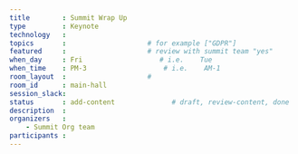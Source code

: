```yaml
---
title        : Summit Wrap Up
type         : Keynote
technology   :
topics       :                    # for example ["GDPR"]
featured     :                    # review with summit team "yes"
when_day     : Fri                   # i.e.    Tue
when_time    : PM-3                   # i.e.    AM-1
room_layout  :                    #
room_id      : main-hall
session_slack: 
status       : add-content              # draft, review-content, done
description  :
organizers   :
    - Summit Org team
participants :
---
```


